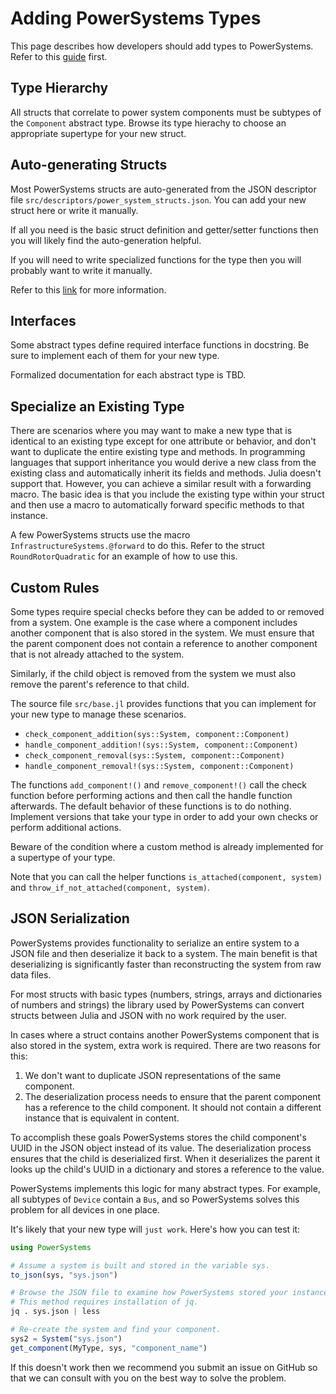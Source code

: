 # Adding PowerSystems Types

This page describes how developers should add types to PowerSystems. Refer to
this
[guide](https://nrel-siip.github.io/InfrastructureSystems.jl/latest/man/guide/#Component-structs)
first.

## Type Hierarchy
All structs that correlate to power system components must be subtypes of the
``Component`` abstract type. Browse its type hierachy to choose an appropriate
supertype for your new struct.

## Auto-generating Structs
Most PowerSystems structs are auto-generated from the JSON descriptor file
``src/descriptors/power_system_structs.json``. You can add your new struct
here or write it manually.

If all you need is the basic struct definition and getter/setter functions then
you will likely find the auto-generation helpful.

If you will need to write specialized functions for the type then you will
probably want to write it manually.

Refer to this
[link](https://nrel-siip.github.io/InfrastructureSystems.jl/latest/man/guide/#Auto-Generation-of-component-structs)
for more information.

## Interfaces
Some abstract types define required interface functions in docstring. Be sure
to implement each of them for your new type.

Formalized documentation for each abstract type is TBD.

## Specialize an Existing Type
There are scenarios where you may want to make a new type that is identical to
an existing type except for one attribute or behavior, and don't want to
duplicate the entire existing type and methods. In programming languages that
support inheritance you would derive a new class from the existing class and
automatically inherit its fields and methods. Julia doesn't support that.
However, you can achieve a similar result with a forwarding macro.
The basic idea is that you include the existing type within your struct and
then use a macro to automatically forward specific methods to that instance.

A few PowerSystems structs use the macro ``InfrastructureSystems.@forward`` to
do this. Refer to the struct ``RoundRotorQuadratic`` for an example of how to
use this.

## Custom Rules
Some types require special checks before they can be added to or removed from a
system. One example is the case where a component includes another component
that is also stored in the system. We must ensure that the parent component
does not contain a reference to another component that is not already attached
to the system.

Similarly, if the child object is removed from the system we must also remove
the parent's reference to that child.

The source file ``src/base.jl`` provides functions that you can implement for
your new type to manage these scenarios.

- ``check_component_addition(sys::System, component::Component)``
- ``handle_component_addition!(sys::System, component::Component)``
- ``check_component_removal(sys::System, component::Component)``
- ``handle_component_removal!(sys::System, component::Component)``

The functions ``add_component!()`` and ``remove_component!()`` call the check
function before performing actions and then call the handle function
afterwards. The default behavior of these functions is to do nothing. Implement
versions that take your type in order to add your own checks or perform
additional actions.

Beware of the condition where a custom method is already implemented for a
supertype of your type.

Note that you can call the helper functions ``is_attached(component, system)``
and ``throw_if_not_attached(component, system)``.

## JSON Serialization
PowerSystems provides functionality to serialize an entire system to a JSON
file and then deserialize it back to a system. The main benefit is that
deserializing is significantly faster than reconstructing the system from raw
data files.

For most structs with basic types (numbers, strings, arrays and dictionaries of
numbers and strings) the library used by PowerSystems can convert structs
between Julia and JSON with no work required by the user.

In cases where a struct contains another PowerSystems component that is also
stored in the system, extra work is required.  There are two reasons for this:

1. We don't want to duplicate JSON representations of the same component.
2. The deserialization process needs to ensure that the parent component has a
   reference to the child component. It should not contain a different instance
   that is equivalent in content.

To accomplish these goals PowerSystems stores the child component's UUID in the
JSON object instead of its value. The deserialization process ensures that the
child is deserialized first. When it deserializes the parent it looks up the
child's UUID in a dictionary and stores a reference to the value.

PowerSystems implements this logic for many abstract types. For example, all
subtypes of ``Device`` contain a ``Bus``, and so PowerSystems solves this
problem for all devices in one place.

It's likely that your new type will ``just work``. Here's how you can test it:

```julia
using PowerSystems

# Assume a system is built and stored in the variable sys.
to_json(sys, "sys.json")

# Browse the JSON file to examine how PowerSystems stored your instance.
# This method requires installation of jq.
jq . sys.json | less

# Re-create the system and find your component.
sys2 = System("sys.json")
get_component(MyType, sys, "component_name")
```

If this doesn't work then we recommend you submit an issue on GitHub so that we
can consult with you on the best way to solve the problem.
